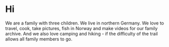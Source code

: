 # Hi 
We are a family with three children. We live in northern Germany. 
We love to travel, cook, take pictures, fish in Norway 
and make videos for our family archive. And we also love camping 
and hiking - if the difficulty of the trail allows all 
family members to go. 
